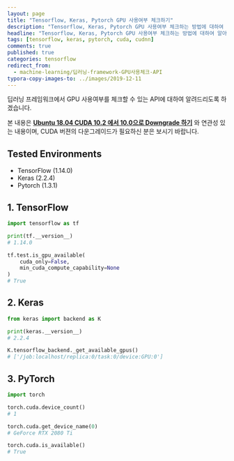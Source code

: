 ```yaml
---
layout: page
title: "Tensorflow, Keras, Pytorch GPU 사용여부 체크하기"
description: "Tensorflow, Keras, Pytorch GPU 사용여부 체크하는 방법에 대하여 알아보겠습니다."
headline: "Tensorflow, Keras, Pytorch GPU 사용여부 체크하는 방법에 대하여 알아보겠습니다."
tags: [tensorflow, keras, pytorch, cuda, cudnn]
comments: true
published: true
categories: tensorflow
redirect_from:
  - machine-learning/딥러닝-framework-GPU사용체크-API
typora-copy-images-to: ../images/2019-12-11
---
```






딥러닝 프레임워크에서 GPU 사용여부를 체크할 수 있는 API에 대하여 알려드리도록 하겠습니다. 

본 내용은 [**Ubuntu 18.04 CUDA 10.2 에서 10.0으로 Downgrade 하기**]([https://teddylee777.github.io/linux/CUDA-%EC%9D%B4%EC%A0%84%EB%B2%84%EC%A0%84-%EC%82%AD%EC%A0%9C%ED%9B%84-%EC%9E%AC%EC%84%A4%EC%B9%98%ED%95%98%EA%B8%B0](https://teddylee777.github.io/linux/CUDA-이전버전-삭제후-재설치하기)) 와 연관성 있는 내용이며, CUDA 버젼의 다운그레이드가 필요하신 분은 보시기 바랍니다.



## Tested Environments

* TensorFlow (1.14.0)
* Keras (2.2.4)
* Pytorch (1.3.1)



## 1. TensorFlow

```python
import tensorflow as tf

print(tf.__version__)
# 1.14.0

tf.test.is_gpu_available(
    cuda_only=False,
    min_cuda_compute_capability=None
)
# True
```



## 2. Keras

```python
from keras import backend as K

print(keras.__version__)
# 2.2.4

K.tensorflow_backend._get_available_gpus()
# ['/job:localhost/replica:0/task:0/device:GPU:0']
```



## 3. PyTorch

```python
import torch

torch.cuda.device_count()
# 1

torch.cuda.get_device_name(0)
# GeForce RTX 2080 Ti

torch.cuda.is_available()
# True
```



